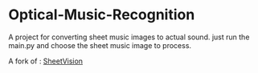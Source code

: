 # Optical-Music-Recognition

A project for converting sheet music images to actual sound.
just run the main.py and choose the sheet music image to process.

A fork of : [SheetVision](https://github.com/cal-pratt/SheetVision)

